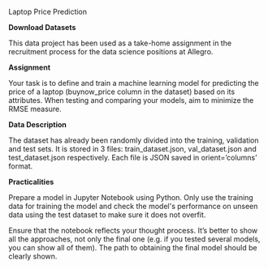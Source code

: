 Laptop Price Prediction

**Download Datasets**

This data project has been used as a take-home assignment in the recruitment process for the data science positions at Allegro.

**Assignment**

Your task is to define and train a machine learning model for predicting the price of a laptop (buynow_price column in the dataset) based on its attributes. When testing and comparing your models, aim to minimize the RMSE measure.

**Data Description**

The dataset has already been randomly divided into the training, validation and test sets. It is stored in 3 files: train_dataset.json, val_dataset.json and test_dataset.json respectively. Each file is JSON saved in orient=’columns’ format.


**Practicalities**

Prepare a model in Jupyter Notebook using Python. Only use the training data for training the model and check the model's performance on unseen data using the test dataset to make sure it does not overfit.

Ensure that the notebook reflects your thought process. It’s better to show all the approaches, not only the final one (e.g. if you tested several models, you can show all of them). The path to obtaining the final model should be clearly shown.

